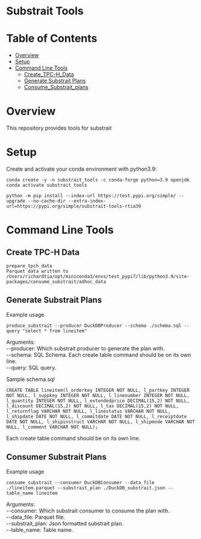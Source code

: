 Substrait Tools
====================================

Table of Contents
=================
* [Overview](#Overview)
* [Setup](#Setup)
* [Command Line Tools](#Command-Line-Tools)
  * [Create_TPC-H_Data](#Create-TPC-H_Data)
  * [Generate Substrait Plans](#Generate-Substrait-Plans)
  * [Consume_Substrait_plans](#Consume_Substrait-Plans)

# Overview
This repository provides tools for substrait


# Setup
Create and activate your conda environment with python3.9:
```commandline
conda create -y -n substrait_tools -c conda-forge python=3.9 openjdk
conda activate substrait_tools

python -m pip install --index-url https://test.pypi.org/simple/ --upgrade --no-cache-dir --extra-index-url=https://pypi.org/simple/substrait-tools-rtia39
```

# Command Line Tools

## Create TPC-H Data

```commandline
prepare_tpch_data                                                                                 
Parquet data written to /Users/richardtia/opt/miniconda3/envs/test_pypi7/lib/python3.9/site-packages/consume_substrait/adhoc_data
```

## Generate Substrait Plans

Example usage
```commandline
produce_substrait --producer DuckDBProducer --schema ./schema.sql --query "select * from lineitem"
```
Arguments:<br>
--producer: Which substrait producer to generate the plan with.<br>
--schema: SQL Schema.  Each create table command should be on its own line.<br>
--query: SQL query.<br>

Sample schema.sql
```text
CREATE TABLE lineitem(l_orderkey INTEGER NOT NULL, l_partkey INTEGER NOT NULL, l_suppkey INTEGER NOT NULL, l_linenumber INTEGER NOT NULL, l_quantity INTEGER NOT NULL, l_extendedprice DECIMAL(15,2) NOT NULL, l_discount DECIMAL(15,2) NOT NULL, l_tax DECIMAL(15,2) NOT NULL, l_returnflag VARCHAR NOT NULL, l_linestatus VARCHAR NOT NULL, l_shipdate DATE NOT NULL, l_commitdate DATE NOT NULL, l_receiptdate DATE NOT NULL, l_shipinstruct VARCHAR NOT NULL, l_shipmode VARCHAR NOT NULL, l_comment VARCHAR NOT NULL);
```
Each create table command should be on its own line.

## Consumer Substrait Plans

Example usage
```commandline
consume_substrait --consumer DuckDBConsumer --data_file ./lineitem.parquet --substrait_plan ./DuckDB_substrait.json --table_name lineitem
```
Arguments:<br>
--consumer: Which substrait consumer to consume the plan with.<br>
--data_file: Parquet file.<br>
--substrait_plan: Json formatted substrait plan.<br>
--table_name: Table name.<br>